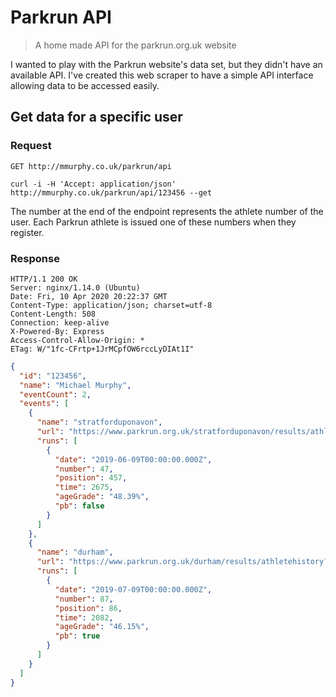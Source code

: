 # Parkrun API

> A home made API for the parkrun.org.uk website

I wanted to play with the Parkrun website's data set, but they didn't have an available API. I've created this web scraper to have a simple API interface allowing data to be accessed easily.

## Get data for a specific user

### Request

`GET http://mmurphy.co.uk/parkrun/api`

    curl -i -H 'Accept: application/json' http://mmurphy.co.uk/parkrun/api/123456 --get

The number at the end of the endpoint represents the athlete number of the user. Each Parkrun athlete is issued one of these numbers when they register.

### Response

    HTTP/1.1 200 OK
    Server: nginx/1.14.0 (Ubuntu)
    Date: Fri, 10 Apr 2020 20:22:37 GMT
    Content-Type: application/json; charset=utf-8
    Content-Length: 508
    Connection: keep-alive
    X-Powered-By: Express
    Access-Control-Allow-Origin: *
    ETag: W/"1fc-CFrtp+1JrMCpfOW6rccLyDIAt1I"

```json
{
  "id": "123456",
  "name": "Michael Murphy",
  "eventCount": 2,
  "events": [
    {
      "name": "stratforduponavon",
      "url": "https://www.parkrun.org.uk/stratforduponavon/results/athletehistory?athleteNumber=123456",
      "runs": [
        {
          "date": "2019-06-09T00:00:00.000Z",
          "number": 47,
          "position": 457,
          "time": 2675,
          "ageGrade": "48.39%",
          "pb": false
        }
      ]
    },
    {
      "name": "durham",
      "url": "https://www.parkrun.org.uk/durham/results/athletehistory?athleteNumber=123456",
      "runs": [
        {
          "date": "2019-07-09T00:00:00.000Z",
          "number": 87,
          "position": 86,
          "time": 2082,
          "ageGrade": "46.15%",
          "pb": true
        }
      ]
    }
  ]
}
```
